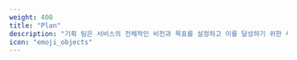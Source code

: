 ```yaml
---
weight: 400
title: "Plan"
description: "기획 팀은 서비스의 전체적인 비전과 목표를 설정하고 이를 달성하기 위한 새로운 기능을 고민해요. "
icon: "emoji_objects"
---
```

